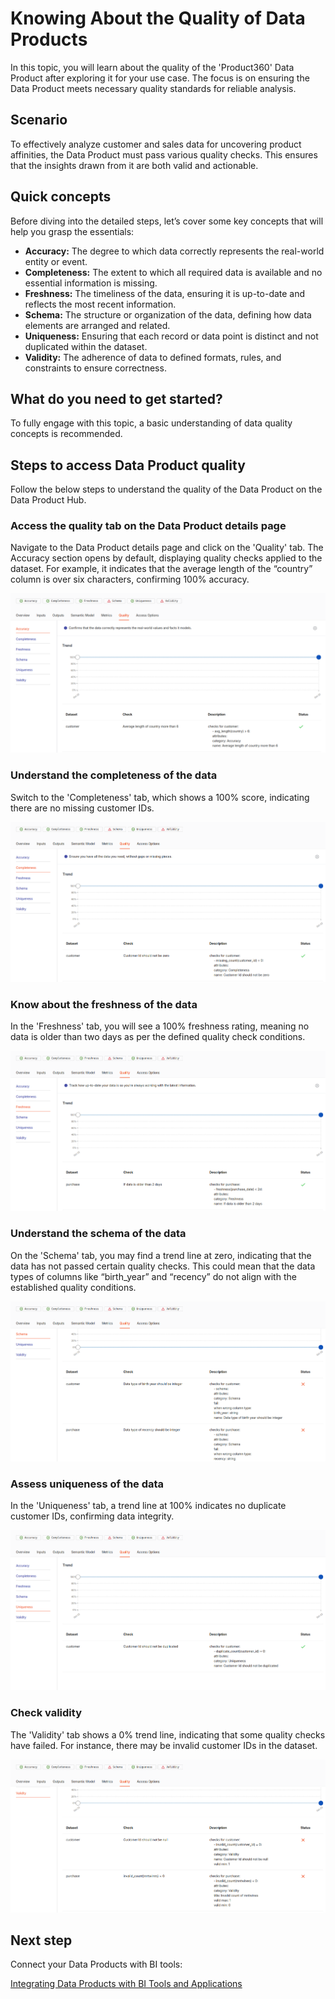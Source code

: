 # Knowing About the Quality of Data Products

In this topic, you will learn about the quality of the 'Product360' Data Product after exploring it for your use case. The focus is on ensuring the Data Product meets necessary quality standards for reliable analysis.

## Scenario

To effectively analyze customer and sales data for uncovering product affinities, the Data Product must pass various quality checks. This ensures that the insights drawn from it are both valid and actionable.

## Quick concepts

Before diving into the detailed steps, let’s cover some key concepts that will help you grasp the essentials:

- **Accuracy:** The degree to which data correctly represents the real-world entity or event.
- **Completeness:** The extent to which all required data is available and no essential information is missing.
- **Freshness:** The timeliness of the data, ensuring it is up-to-date and reflects the most recent information.
- **Schema:** The structure or organization of the data, defining how data elements are arranged and related.
- **Uniqueness:** Ensuring that each record or data point is distinct and not duplicated within the dataset.
- **Validity:** The adherence of data to defined formats, rules, and constraints to ensure correctness.

## What do you need to get started?

To fully engage with this topic, a basic understanding of data quality concepts is recommended.

## Steps to access Data Product quality

Follow the below steps to understand the quality of the Data Product on the Data Product Hub.

### **Access the quality tab on the Data Product details page**
    
Navigate to the Data Product details page and click on the 'Quality' tab. The Accuracy section opens by default, displaying quality checks applied to the dataset. For example, it indicates that the average length of the “country” column is over six characters, confirming 100% accuracy.
    
![qua_accuracy.png](/learn/dp_consumer_learn_track/dp_quality/qua_accuracy.png)
    
### **Understand the completeness of the data**
    
Switch to the 'Completeness' tab, which shows a 100% score, indicating there are no missing customer IDs.
    
![qua_completeness.png](/learn/dp_consumer_learn_track/dp_quality/qua_completeness.png)
    
### **Know about the freshness of the data**
    
In the 'Freshness' tab, you will see a 100% freshness rating, meaning no data is older than two days as per the defined quality check conditions.
    
![qua_freshness.png](/learn/dp_consumer_learn_track/dp_quality/qua_freshness.png)
    
### **Understand the schema of the data**
    
On the 'Schema' tab, you may find a trend line at zero, indicating that the data has not passed certain quality checks. This could mean that the data types of columns like “birth_year” and “recency” do not align with the established quality conditions.
    
![qua_schema.png](/learn/dp_consumer_learn_track/dp_quality/qua_schema.png)
    
### **Assess uniqueness of the data**
    
In the 'Uniqueness' tab, a trend line at 100% indicates no duplicate customer IDs, confirming data integrity.
    
![qua_unique.png](/learn/dp_consumer_learn_track/dp_quality/qua_unique.png)
    
### **Check validity**
    
The 'Validity' tab shows a 0% trend line, indicating that some quality checks have failed. For instance, there may be invalid customer IDs in the dataset.
    
![qua_validity.png](/learn/dp_consumer_learn_track/dp_quality/qua_validity.png)

## Next step

Connect your Data Products with BI tools:

[Integrating Data Products with BI Tools and Applications](/learn/dp_consumer_learn_track/integrate_bi_tools/)